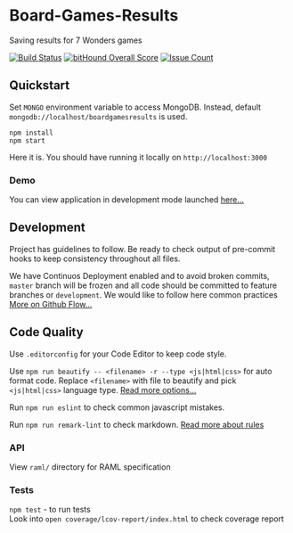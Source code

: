 # Board-Games-Results

Saving results for 7 Wonders games

[![Build Status](https://travis-ci.org/GorlifSense/Board-Games-Results.svg?branch=master)](https://travis-ci.org/GorlifSense/Board-Games-Results)
[![bitHound Overall Score](https://www.bithound.io/github/GorlifSense/Board-Games-Results/badges/score.svg)](https://www.bithound.io/github/GorlifSense/Board-Games-Results)
[![Issue Count](https://codeclimate.com/github/GorlifSense/Board-Games-Results/badges/issue_count.svg)](https://codeclimate.com/github/GorlifSense/Board-Games-Results)

## Quickstart

Set `MONGO` environment variable to access MongoDB.
Instead, default `mongodb://localhost/boardgamesresults` is used.

`npm install`  
`npm start`  

Here it is. You should have running it locally on `http://localhost:3000`

### Demo

You can view application in development mode launched
[here...](https://boardgamesresults.herokuapp.com)

## Development

Project has guidelines to follow.
Be ready to check output of pre-commit hooks
to keep consistency throughout all files.

We have Continuos Deployment enabled and to avoid broken commits,
`master` branch will be frozen
and all code should be committed to feature branches
or `development`. We would like to follow here common practices
[More on Github Flow...](https://guides.github.com/introduction/flow/)

## Code Quality

Use `.editorconfig` for your Code Editor to keep code style.  

Use `npm run beautify -- <filename> -r --type <js|html|css>`
for auto format code.
Replace `<filename>` with file to beautify
and pick `<js|html|css>` language type.
[Read more options...](https://www.npmjs.com/package/js-beautify)

Run `npm run eslint` to check common javascript mistakes.  

Run `npm run remark-lint` to check markdown.
[Read more about rules](https://github.com/wooorm/remark-lint/blob/master/doc/rules.md)

### API

View `raml/` directory for RAML specification

### Tests

`npm test` - to run tests  
Look into `open coverage/lcov-report/index.html` to check coverage report
